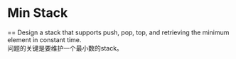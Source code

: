 # Min Stack
==
Design a stack that supports push, pop, top, and retrieving the minimum element in constant time. <br>
问题的关键是要维护一个最小数的stack。
